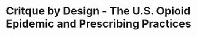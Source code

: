 # Critque by Design - The U.S. Opioid Epidemic and Prescribing Practices

<div class="flourish-embed flourish-chart" data-src="visualisation/4340661"><script src="https://public.flourish.studio/resources/embed.js"></script></div>
